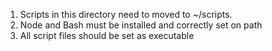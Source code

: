 1. Scripts in this directory need to moved to ~/scripts.
2. Node and Bash must be installed and correctly set on path
3. All script files should be set as executable